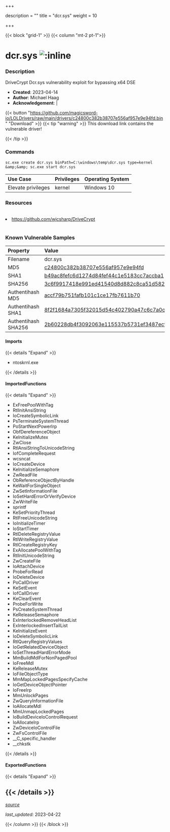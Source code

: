 +++

description = ""
title = "dcr.sys"
weight = 10

+++


{{< block "grid-1" >}}
{{< column "mt-2 pt-1">}}


# dcr.sys ![:inline](/images/twitter_verified.png) 


### Description

DriveCrypt Dcr.sys vulnerability exploit for bypassing x64 DSE

- **Created**: 2023-04-14
- **Author**: Michael Haag
- **Acknowledgement**:  | [](https://twitter.com/)

{{< button "https://github.com/magicsword-io/LOLDrivers/raw/main/drivers/c24800c382b38707e556af957e9e94fd.bin" "Download" >}}
{{< tip "warning" >}}
This download link contains the vulnerable driver!

{{< /tip >}}

### Commands

```
sc.exe create dcr.sys binPath=C:\windows\temp\dcr.sys type=kernel &amp;&amp; sc.exe start dcr.sys
```

| Use Case | Privileges | Operating System | 
|:---- | ---- | ---- |
| Elevate privileges | kernel | Windows 10 |

### Resources
<br>
<li><a href="https://github.com/wjcsharp/DriveCrypt">https://github.com/wjcsharp/DriveCrypt</a></li>
<br>

### Known Vulnerable Samples

| Property           | Value |
|:-------------------|:------|
| Filename           | dcr.sys |
| MD5                | [c24800c382b38707e556af957e9e94fd](https://www.virustotal.com/gui/file/c24800c382b38707e556af957e9e94fd) |
| SHA1               | [b49ac8fefc6d1274d84fef44c1e5183cc7accba1](https://www.virustotal.com/gui/file/b49ac8fefc6d1274d84fef44c1e5183cc7accba1) |
| SHA256             | [3c6f9917418e991ed41540d8d882c8ca51d582a82fd01bff6cdf26591454faf5](https://www.virustotal.com/gui/file/3c6f9917418e991ed41540d8d882c8ca51d582a82fd01bff6cdf26591454faf5) |
| Authentihash MD5   | [accf79b751fafb101c1ce17fb7611b70](https://www.virustotal.com/gui/search/authentihash%253Aaccf79b751fafb101c1ce17fb7611b70) |
| Authentihash SHA1  | [8f2f1684a7305f32015d54c402790a47c6c7a0c9](https://www.virustotal.com/gui/search/authentihash%253A8f2f1684a7305f32015d54c402790a47c6c7a0c9) |
| Authentihash SHA256| [2b60228db4f3092063e115537b5731ef3487ecf55c036e812605c5149071332c](https://www.virustotal.com/gui/search/authentihash%253A2b60228db4f3092063e115537b5731ef3487ecf55c036e812605c5149071332c) |


#### Imports
{{< details "Expand" >}}
* ntoskrnl.exe

{{< /details >}}
#### ImportedFunctions
{{< details "Expand" >}}
* ExFreePoolWithTag
* RtlInitAnsiString
* IoCreateSymbolicLink
* PsTerminateSystemThread
* PoStartNextPowerIrp
* ObfDereferenceObject
* KeInitializeMutex
* ZwClose
* RtlAnsiStringToUnicodeString
* IofCompleteRequest
* wcsncat
* IoCreateDevice
* KeInitializeSemaphore
* ZwReadFile
* ObReferenceObjectByHandle
* KeWaitForSingleObject
* ZwSetInformationFile
* IoSetHardErrorOrVerifyDevice
* ZwWriteFile
* sprintf
* KeSetPriorityThread
* RtlFreeUnicodeString
* IoInitializeTimer
* IoStartTimer
* RtlDeleteRegistryValue
* RtlWriteRegistryValue
* RtlCreateRegistryKey
* ExAllocatePoolWithTag
* RtlInitUnicodeString
* ZwCreateFile
* IoAttachDevice
* ProbeForRead
* IoDeleteDevice
* PoCallDriver
* KeSetEvent
* IofCallDriver
* KeClearEvent
* ProbeForWrite
* PsCreateSystemThread
* KeReleaseSemaphore
* ExInterlockedRemoveHeadList
* ExInterlockedInsertTailList
* KeInitializeEvent
* IoDeleteSymbolicLink
* RtlQueryRegistryValues
* IoGetRelatedDeviceObject
* IoSetThreadHardErrorMode
* MmBuildMdlForNonPagedPool
* IoFreeMdl
* KeReleaseMutex
* IoFileObjectType
* MmMapLockedPagesSpecifyCache
* IoGetDeviceObjectPointer
* IoFreeIrp
* MmUnlockPages
* ZwQueryInformationFile
* IoAllocateMdl
* MmUnmapLockedPages
* IoBuildDeviceIoControlRequest
* IoAllocateIrp
* ZwDeviceIoControlFile
* ZwFsControlFile
* __C_specific_handler
* __chkstk

{{< /details >}}
#### ExportedFunctions
{{< details "Expand" >}}

{{< /details >}}
-----



[*source*](https://github.com/magicsword-io/LOLDrivers/tree/main/yaml/dcr.yaml)

*last_updated:* 2023-04-22








{{< /column >}}
{{< /block >}}
